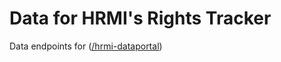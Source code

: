 # Data for HRMI's Rights Tracker 

Data endpoints for ([/hrmi-dataportal](https://github.com/HumanRightsMeasurementInitiative/hrmi-dataportal))
